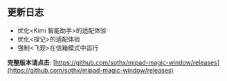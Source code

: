 ## 更新日志


- 优化<Kimi 智能助手>的适配体验
- 优化<探记>的适配体验
- 强制<飞观>在信箱模式中运行




**完整版本请点击**: [https://github.com/sothx/mipad-magic-window/releases](https://github.com/sothx/mipad-magic-window/releases)